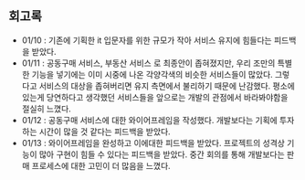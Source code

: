 ## 회고록

- 01/10 : 기존에 기획한 it 입문자를 위한 규모가 작아 서비스 유지에 힘들다는 피드백을 받았다. 
- 01/11 : 공동구매 서비스, 부동산 서비스 로 최종안이 좁혀졌지만, 우리 조만의 특별한 기능을 넣기에는 이미 시중에 나온 각양각색의 비슷한 서비스들이 많았다. 그렇다고 서비스의 대상을 좁혀버리면 유지 측면에서 불리하기 때문에 난감했다. 평소에 있는게 당연하다고 생각했던 서비스들을 앞으로는 개발의 관점에서 바라봐야함을 절실히 느꼈다.
- 01/12 : 공동구매 서비스에 대한 와이어프레임을 작성했다. 개발보다는 기획에 투자하는 시간이 많을 것 같다는 피드백을 받았다. 
- 01/13 : 와이어프레임을 완성하고 이에대한 피드백을 받았다. 프로젝트의 성격상 기능이 많아 구현이 힘들 수 있다는 피드백을 받았다. 중간 회의를 통해 개발보다는 판매 프로세스에 대한 고민이 더 많음을 느꼈다.